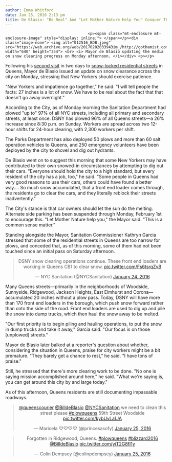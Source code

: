 ```yaml
---
author: Emma Whitford
date: Jan 25, 2016 2:13 pm
title: De Blasio: "Be Real" And "Let Mother Nature Help You" Conquer This Snow
---
```


	
										<p><span class="mt-enclosure mt-enclosure-image" style="display: inline;"> </span></p><div class="image-none"> <img alt="012516_BDB.jpeg" src="https://web.archive.org/web/20170202033943im_/http://gothamist.com/attachments/nyc_ewhitford/012516_BDB.jpeg" width="640" height="354"> <br> <i> Mayor de Blasio updating the media on snow clearing progress on Monday afternoon. </i></div> <p></p>

<p>Following his <a href="https://web.archive.org/web/20170202033943/http://gothamist.com/2016/01/25/queens_snow_tomb.php">second visit</a> in two days to <a href="https://web.archive.org/web/20170202033943/https://twitter.com/search?f=tweets&amp;vertical=default&amp;q=%23plowqueens&amp;src=tyah">snow-locked residential streets</a> in Queens, Mayor de Blasio issued an update on snow clearance across the city on Monday, stressing that New Yorkers should exercise patience. </p>

<p>&quot;New Yorkers and impatience go together,&quot; he said. &quot;I will tell people the facts: 27 inches is a lot of snow. We have to be real about the fact that that doesn&apos;t go away overnight.&quot; </p>

<p>According to the City, as of Monday morning the Sanitation Department had plowed &quot;up to&quot; 97% of all NYC streets, including all primary and secondary streets, at least once. DSNY has plowed 96% of all Queens streets&#x2014;a 26% increase since 8:30 p.m. on Sunday. Workers are spread across two 12-hour shifts for 24-hour clearing, with 2,300 workers per shift. </p>

<p>The Parks Department has also deployed 50 plows and more than 60 salt operation vehicles to Queens, and 250 emergency volunteers have been deployed by the city to shovel and dig out hydrants. </p>

<p>De Blasio went on to suggest this morning that some New Yorkers may have contributed to their own snowed-in circumstances by attempting to dig out their cars. &quot;Everyone should hold the city to a high standard, but every resident of the city has a job, too,&quot; he said. &quot;Some people in Queens had very good reasons to use their cars, others could have found a better way.... So much snow accumulated, that a front end loader comes through, the residents go to clear the cars, and they literally reblock their streets inadvertently.&quot; </p>

<p>The City&apos;s stance is that car owners should let the sun do the melting. Alternate side parking has been suspended through Monday, February 1st to encourage this. &quot;Let Mother Nature help you,&quot; the Mayor said. &quot;This is a common sense matter.&quot; </p>

<p>Standing alongside the Mayor, Sanitation Commissioner Kathryn Garcia stressed that some of the residential streets in Queens are too narrow for plows, and conceded that, as of this morning, some of them had not been touched since an initial pass on Saturday afternoon. </p>

<center><blockquote class="twitter-tweet" lang="en"><p lang="en" dir="ltr">DSNY snow clearing operations continue. These front end loaders are working in Queens CB1 to clear snow. <a href="https://web.archive.org/web/20170202033943/https://t.co/Fs6tsrqZvB">pic.twitter.com/Fs6tsrqZvB</a></p>&#x2014; NYC Sanitation (@NYCSanitation) <a href="https://web.archive.org/web/20170202033943/https://twitter.com/NYCSanitation/status/691352405808713728">January 24, 2016</a></blockquote>
<script async src="//web.archive.org/web/20170202033943js_/http://platform.twitter.com/widgets.js" charset="utf-8"></script></center>

<p>Many Queens streets&#x2014;primarily in the neighborhoods of Woodside, Sunnyside, Ridgewood, Jackson Heights, East Elmhurst and Corona&#x2014;accumulated 20 inches without a plow pass. Today, DSNY will have more than 170 front end loaders in the borough, which push snow forward rather than onto the side of the road. Front end loaders are used to dig up and pile the snow into dump trucks, which then haul the snow away to be melted. </p>

<p>&quot;Our first priority is to begin piling and hauling operations, to put the snow in dump trucks and take it away,&quot; Garcia said. &quot;Our focus is on those [unplowed] streets.&quot;</p>

<p>Mayor de Blasio later balked at a reporter&apos;s question about whether, considering the situation in Queens, praise for city workers might be a bit premature. &quot;They barely get a chance to rest,&quot; he said. &quot;I have tons of praise.&quot; </p>

<p>Still, he stressed that there&apos;s more clearing work to be done. &quot;No one is saying mission accomplished around here,&quot; he said. &quot;What we&apos;re saying is, you can get around this city by and large today.&quot; </p>

<p>As of this afternoon, Queens residents are still documenting impassable roadways. </p>

<center><blockquote class="twitter-tweet" lang="en"><p lang="en" dir="ltr"><a href="https://web.archive.org/web/20170202033943/https://twitter.com/queenscourier">@queenscourier</a> <a href="https://web.archive.org/web/20170202033943/https://twitter.com/BilldeBlasio">@BilldeBlasio</a> <a href="https://web.archive.org/web/20170202033943/https://twitter.com/NYCSanitation">@NYCSanitation</a> we need to clean this street please <a href="https://web.archive.org/web/20170202033943/https://twitter.com/hashtag/plowqueens?src=hash">#plowqueens</a> 59th Street Woodside <a href="https://web.archive.org/web/20170202033943/https://t.co/kybUvLa1JA">pic.twitter.com/kybUvLa1JA</a></p>&#x2014; Maricela &#x2661;&#x2661;&#x2661;&#x2661; (@princesasofy) <a href="https://web.archive.org/web/20170202033943/https://twitter.com/princesasofy/status/691694390885126144">January 25, 2016</a></blockquote>
<script async src="//web.archive.org/web/20170202033943js_/http://platform.twitter.com/widgets.js" charset="utf-8"></script></center>

<center><blockquote class="twitter-tweet" lang="en"><p lang="en" dir="ltr">Forgotten in Ridgewood, Queens. <a href="https://web.archive.org/web/20170202033943/https://twitter.com/hashtag/plowqueens?src=hash">#plowqueens</a> <a href="https://web.archive.org/web/20170202033943/https://twitter.com/hashtag/blizzard2016?src=hash">#blizzard2016</a> <a href="https://web.archive.org/web/20170202033943/https://twitter.com/BilldeBlasio">@BilldeBlasio</a> <a href="https://web.archive.org/web/20170202033943/https://t.co/yiT2G8fI1y">pic.twitter.com/yiT2G8fI1y</a></p>&#x2014; Colin Dempsey (@colinpdempsey) <a href="https://web.archive.org/web/20170202033943/https://twitter.com/colinpdempsey/status/691693237279571969">January 25, 2016</a></blockquote>
<script async src="//web.archive.org/web/20170202033943js_/http://platform.twitter.com/widgets.js" charset="utf-8"></script></center>					
										
									
				